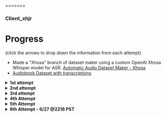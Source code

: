 
#
=======
### Client_xhjr

# Progress 
(click the arrows to drop down the information from each attempt)
- Made a "Xhosa" branch of dataset maker using a custom OpenAI  Xhosa Whisper model for ASR. [Automatic Audio Dataset Maker - Xhosa](https://github.com/IIEleven11/Automatic-Audio-Dataset-Maker/tree/xhosa)
- [Audiobook Dataset with transcriptions](https://huggingface.co/datasets/IIEleven11/xhosa_audiobooks)
<details>
<summary><strong>1st attempt</strong></summary>

- was jumping the gun, cancelled training

</details>

<details>
<summary><strong>2nd attempt</strong></summary>

- Was done on only the highest quality data samples  
- Model spoke fluently but did not properly articulate the clicks  
- Used a `[CLICK_C]`, `[CLICK_X]`, `[CLICK_Q]` custom token solution (I don’t think I like this solution)

</details>

<details>
<summary><strong>3rd attempt</strong></summary>

- ~currently training~  
- Decided to use an "easier to type" custom token solution for clicking sounds  
    - `[_c]`, `[_x]`, `[_q]`  
- Trained on the entire Xhosa dataset (~120,000 samples)  
    - Model should have enough examples of clicks to properly articulate them  
- Tensorboard data looks wonderful so far ![img](https://github.com/IIEleven11/Client_JRolo/blob/main/image.png)

- Testing results are in the xhosa folder (reference wav was used to reproduce text with click sounds. Female to male)  
  - I'd call it 75% success. Click sounds were learned and it read the text as:

    ```  
    Zoba umfanekiso walo mboniso uze uzobe ne[_q]ampu lentetho ye[_x]hegokazi.  
    ```

  - Quality of the overall generation was poor/noisy. This is a trivial issue that can be solved later  
  - Important to note that male to female also caused some potential artifacting as it's a stressful and difficult change  
  - Click sounds were still not as strong as I'd like. Solution is probably targeting a more specific distribution of audio data. (Gaussian?)

- Will begin curating the dataset now that we know we have control over the specific tokens required to produce the clicking sounds  
    - This should then mean when we train the final voice model we can just provide it English text with the special tokens like:

    ```  
    Hello its nice to meet you [xh]ne[_q]ampu  
    ```  
    `"ne[_q]ampu"` is probably not a name, I'm just using it as an example.

</details>

<details>
<summary><strong>4th Attempt</strong></summary>

- Proof of concept verified.  
- The goal now is to refine the dataset, fix the uneven class distribution and train again.  
    - High quality dataset of 296 audiobook samples is undergoing a denoising and desilencing process. Should be done in the morning.

</details>

<details>
<summary><strong>5th Attempt</strong></summary>

- Using new dataset 
- Started training
- Ideal training data output so far![img](https://github.com/IIEleven11/Client_JRolo/blob/main/Screenshot%202025-06-26%20174312.png)

- Same or slightly better results, not good enough though in my opinion.
- Plan of attack: Move from equal class distribution (clicks and no clicks) to a single class dataset where only sentences with click sounds are included. 
</details>

<details>
<summary><strong>6th Attempt - 6/27 @2218 PST</strong></summary>

- Made only click dataset
  ```
  === SUMMARY ===
  Original entries: 120850
  Entries with click consonants: 41920
  Entries without click consonants: 78930
  ```
- Training on that dataset started now
- Update - Results were not as strong as I expected. Re-evaluated my code and found a potential issue. We can see in the image below the tokenizer is splitting up the special tokens. This means it was 
  splitting the tokens instead of keeping it as a single whole representation of the sound. The outcome of this being it had less examples of the right tokens to train on.
- ![image](https://github.com/user-attachments/assets/ea37b4d6-1dad-4835-b324-2fc494ec4f44)
- Fixing the tokenizer now will train another attempt shortly
- - Perfection is iteration
</details>
